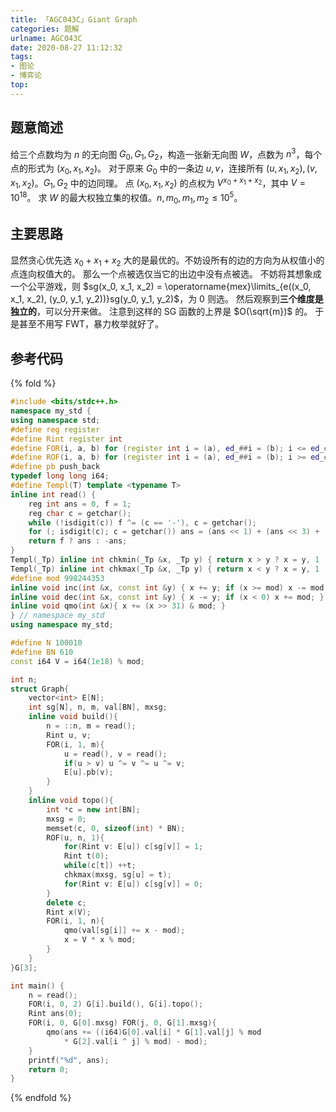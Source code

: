 ```yaml
---
title: 「AGC043C」Giant Graph
categories: 题解
urlname: AGC043C
date: 2020-08-27 11:12:32
tags:
- 图论
- 博弈论
top:
---
```


## 题意简述

给三个点数均为 $n$ 的无向图 $G_0, G_1, G_2$，构造一张新无向图 $W$，点数为 $n^3$，每个点的形式为 $(x_0, x_1, x_2)$。
对于原来 $G_0$ 中的一条边 $u, v$，连接所有 $(u, x_1, x_2), (v, x_1, x_2)$。$G_1, G_2$ 中的边同理。
点 $(x_0, x_1, x_2)$ 的点权为 $V^{x_0 + x_1 + x_2}$，其中 $V = 10^{18}$。
求 $W$ 的最大权独立集的权值。$n, m_0, m_1, m_2\le 10^5$。

<!-- more -->

## 主要思路

显然贪心优先选 $x_0 + x_1 + x_2$ 大的是最优的。不妨设所有的边的方向为从权值小的点连向权值大的。
那么一个点被选仅当它的出边中没有点被选。
不妨将其想象成一个公平游戏，则 $sg(x_0, x_1, x_2) = \operatorname{mex}\limits_{e((x_0, x_1, x_2), (y_0, y_1, y_2))}sg(y_0, y_1, y_2)$，为 $0$ 则选。
然后观察到**三个维度是独立的**，可以分开来做。
注意到这样的 SG 函数的上界是 $O(\sqrt{m})$ 的。
于是甚至不用写 FWT，暴力枚举就好了。

## 参考代码

{% fold %}
```cpp
#include <bits/stdc++.h>
namespace my_std {
using namespace std;
#define reg register
#define Rint register int
#define FOR(i, a, b) for (register int i = (a), ed_##i = (b); i <= ed_##i; ++i)
#define ROF(i, a, b) for (register int i = (a), ed_##i = (b); i >= ed_##i; --i)
#define pb push_back
typedef long long i64;
#define Templ(T) template <typename T>
inline int read() {
    reg int ans = 0, f = 1;
    reg char c = getchar();
    while (!isdigit(c)) f ^= (c == '-'), c = getchar();
    for (; isdigit(c); c = getchar()) ans = (ans << 1) + (ans << 3) + (c ^ 48);
    return f ? ans : -ans;
}
Templ(_Tp) inline int chkmin(_Tp &x, _Tp y) { return x > y ? x = y, 1 : 0; }
Templ(_Tp) inline int chkmax(_Tp &x, _Tp y) { return x < y ? x = y, 1 : 0; }
#define mod 998244353
inline void inc(int &x, const int &y) { x += y; if (x >= mod) x -= mod; }
inline void dec(int &x, const int &y) { x -= y; if (x < 0) x += mod; }
inline void qmo(int &x){ x += (x >> 31) & mod; }
} // namespace my_std
using namespace my_std;

#define N 100010
#define BN 610
const i64 V = i64(1e18) % mod;

int n;
struct Graph{
    vector<int> E[N];
    int sg[N], n, m, val[BN], mxsg;
    inline void build(){
        n = ::n, m = read();
        Rint u, v;
        FOR(i, 1, m){
            u = read(), v = read();
            if(u > v) u ^= v ^= u ^= v;
            E[u].pb(v);
        }
    }
    inline void topo(){
        int *c = new int[BN];
        mxsg = 0;
        memset(c, 0, sizeof(int) * BN);
        ROF(u, n, 1){
            for(Rint v: E[u]) c[sg[v]] = 1;
            Rint t(0);
            while(c[t]) ++t;
            chkmax(mxsg, sg[u] = t);
            for(Rint v: E[u]) c[sg[v]] = 0;
        }
        delete c;
        Rint x(V);
        FOR(i, 1, n){
            qmo(val[sg[i]] += x - mod);
            x = V * x % mod;
        }
    }
}G[3];

int main() {
    n = read();
    FOR(i, 0, 2) G[i].build(), G[i].topo();
    Rint ans(0);
    FOR(i, 0, G[0].mxsg) FOR(j, 0, G[1].mxsg){
        qmo(ans += ((i64)G[0].val[i] * G[1].val[j] % mod
            * G[2].val[i ^ j] % mod) - mod);
    }
    printf("%d", ans);
    return 0;
}
```
{% endfold %}